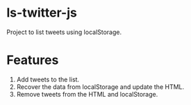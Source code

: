 # ls-twitter-js

Project to list tweets using localStorage.

# Features
1. Add tweets to the list.
2. Recover the data from localStorage and update the HTML.
3. Remove tweets from the HTML and localStorage.